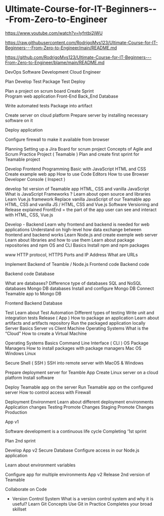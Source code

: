 # Ultimate-Course-for-IT-Beginners---From-Zero-to-Engineer


https://www.youtube.com/watch?v=Iyfntbj2jWU

https://raw.githubusercontent.com/RodrigoMvs123/Ultimate-Course-for-IT-Beginners---From-Zero-to-Engineer/main/README.md

https://github.com/RodrigoMvs123/Ultimate-Course-for-IT-Beginners---From-Zero-to-Engineer/blame/main/README.md


DevOps
Software Development 
Cloud Engineer 

Plan
Develop
Test 
Package 
Test
Deploy 

Plan a project on scrum board
Create Sprint  
Program web application 
Front-End
Back_End
Database

Write automated tests
Package into artifact

Create server on cloud platform 
Prepare server by installing necessary software on it

Deploy application 

Configure firewall to make it available from browser 

Planning 
Setting up a Jira Board for scrum project 
Concepts of Agile and Scrum 
Practice Project ( Teamable )
Plan and create first sprint for Teamable project

Develop Frontend 
Programming Basic with JavaScript 
HTML and CSS    
Create example web app
How to use Code Editors 
How to use Browser Developer Console ( Inspect ) 

develop 1st version of Teamable app
HTML, CSS and vanilla JavaScript 
What is JavaScript Frameworks ? 
Learn about open source and libraries 
Learn Vue.js framework 
Replace vanilla JavaScript of our Teamable app
HTML, CSS and vanilla JS / HTML, CSS and Vue.js 
Software Versioning and Release explained 
FrontEnd = the part of the app user can see and interact with HTML,  CSS, Vue.js 


Develop - Backend
Learn why frontend and backend is needed for web applications 
Understand on high-level how data exchange between frontend and backend works
Learn Node.js and create exemple web server
Learn about libraries and how to use them
Learn about package repositories and npm 
OS and CLI Basics
Install npm and npm packages 

www
HTTP protocol, HTTPS 
Ports and IP Address 
What are URLs

Implement Backend of Teamble / Node.js 
Frontend code 
Backend code 

Backend code 
Database 

What are databases?
Difference type of databases
SQL and NoSQL databases
Mongo DB databases 
Install and configure Mongo DB
Connect Teamable  app to Mongo DB

Frontend
Backend 
Database


Test 
Learn about Test Automation 
Different types of  testing
Write unit and integration tests
Release ( App ) 
How to package an application 
Learn about artifacts and artifacts repository 
Run the packaged application locally 
Server Basics
Server vs Client Machine 
Operating Systems
What is the “Cloud”
How to create a Virtual Machine 

Operating Systems Basics 
Command Line Interface ( CLI ) 
OS Package Managers
How to install packages with package managers 
Mac OS
Windows 
Linux 

Secure Shell ( SSH )
SSH into remote server with MacOS & Windows 

Prepare deployment server for Teamble App
Create Linux server on a cloud platform 
Install software 

Deploy Teamable app on the server
Run Teamable app on the configured server 
How to control access with Firewall 

Deployment Environment
Learn about different deployment environments
Application changes 
Testing 
Promote Changes 
Staging 
Promote Changes
Production 

App v1    

Software development is a continuous life cycle 
Completing ‘1st sprint 

Plan 2nd sprint 

Develop App v2
Secure Database 
Configure access in our Node.js application 

Learn about environment variables 

Configure app for multiple environments 
App v2
Release 2nd version of Teamable 

Collaborate on Code 
- Version Control System
What is a version control system and why it is useful?
Learn Git Concepts 
Use Git in Practice 
Completes your broad skillset 





